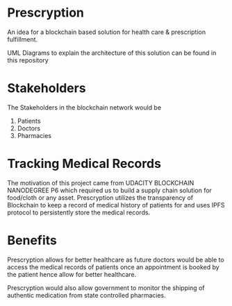 # Prescryption
An idea for a blockchain based solution for health care &amp; prescription fulfillment.

UML Diagrams to explain the architecture of this solution can be found in this repository 

# Stakeholders
The Stakeholders in the blockchain network would be
1) Patients
2) Doctors
3) Pharmacies

# Tracking Medical Records
The motivation of this project came from UDACITY BLOCKCHAIN NANODEGREE P6 which required us to build a supply chain solution 
for food/cloth or any asset.
Prescryption utilizes the transparency of Blockchain to keep a record of medical history of patients for and uses IPFS protocol
to persistently store the medical records.

# Benefits
Prescryption allows for better healthcare as future doctors would be able to access the medical records of patients once an 
appointment is booked by the patient hence allow for better healthcare.
 
Prescryption would also allow government to monitor the shipping of authentic medication from state controlled pharmacies.


